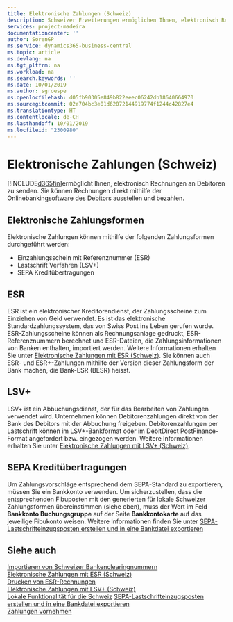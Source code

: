 ```yaml
---
title: Elektronische Zahlungen (Schweiz)
description: Schweizer Erweiterungen ermöglichen Ihnen, elektronisch Rechnungen an Debitoren zu senden. Sie können Rechnungen direkt mithilfe der Onlinebankingsoftware des Debitors ausstellen und bezahlen.
services: project-madeira
documentationcenter: ''
author: SorenGP
ms.service: dynamics365-business-central
ms.topic: article
ms.devlang: na
ms.tgt_pltfrm: na
ms.workload: na
ms.search.keywords: ''
ms.date: 10/01/2019
ms.author: sgroespe
ms.openlocfilehash: d05fb90305e849b822eeec06242db18640664970
ms.sourcegitcommit: 02e704bc3e01d62072144919774f1244c42827e4
ms.translationtype: HT
ms.contentlocale: de-CH
ms.lasthandoff: 10/01/2019
ms.locfileid: "2300980"
---
```

# <a name="swiss-electronic-payments"></a>Elektronische Zahlungen (Schweiz)
[!INCLUDE[d365fin](../../includes/d365fin_md.md)]ermöglicht Ihnen, elektronisch Rechnungen an Debitoren zu senden. Sie können Rechnungen direkt mithilfe der Onlinebankingsoftware des Debitors ausstellen und bezahlen.  

## <a name="electronic-payment-methods"></a>Elektronische Zahlungsformen  
Elektronische Zahlungen können mithilfe der folgenden Zahlungsformen durchgeführt werden:  

- Einzahlungsschein mit Referenznummer (ESR)  
- Lastschrift Verfahren (LSV+)  
- SEPA Kreditübertragungen  

## <a name="esr"></a>ESR  
ESR ist ein elektronischer Kreditorendienst, der Zahlungsscheine zum Einziehen von Geld verwendet. Es ist das elektronische Standardzahlungssystem, das von Swiss Post ins Leben gerufen wurde. ESR-Zahlungsscheine können als Rechnungsanlage gedruckt, ESR-Referenznummern berechnet und ESR-Dateien, die Zahlungsinformationen von Banken enthalten, importiert werden. Weitere Informationen erhalten Sie unter [Elektronische Zahlungen mit ESR (Schweiz)](how-to-print-esr-invoices.md). Sie können auch ESR- und ESR+-Zahlungen mithilfe der Version dieser Zahlungsform der Bank machen, die Bank-ESR (BESR) heisst.  

## <a name="lsv"></a>LSV+  
LSV+ ist ein Abbuchungsdienst, der für das Bearbeiten von Zahlungen verwendet wird. Unternehmen können Debitorenzahlungen direkt von der Bank des Debitors mit der Abbuchung freigeben. Debitorenzahlungen per Lastschrift können im LSV+-Bankformat oder im DebitDirect PostFinance-Format angefordert bzw. eingezogen werden. Weitere Informationen erhalten Sie unter [Elektronische Zahlungen mit LSV+ (Schweiz)](swiss-electronic-payments-using-lsv-.md).  

## <a name="sepa-credit-transfers"></a>SEPA Kreditübertragungen  
Um Zahlungsvorschläge entsprechend dem SEPA-Standard zu exportieren, müssen Sie ein Bankkonto verwenden. Um sicherzustellen, dass die entsprechenden Fibuposten mit den generierten für lokale Schweizer Zahlungsformen übereinstimmen (siehe oben), muss der Wert im Feld **Bankkonto Buchungsgruppe** auf der Seite **Bankkontokarte** auf das jeweilige Fibukonto weisen. Weitere Informationen finden Sie unter [SEPA-Lastschrifteinzugsposten erstellen und in eine Bankdatei exportieren](../../finance-how-create-sepa-direct-debit-collection-entries-export-bank-file.md)  

## <a name="see-also"></a>Siehe auch  
 [Importieren von Schweizer Bankenclearingnummern](how-to-import-swiss-bank-clearing-numbers.md)   
 [Elektronische Zahlungen mit ESR (Schweiz)](swiss-electronic-payments-using-esr.md)   
 [Drucken von ESR-Rechnungen](how-to-print-esr-invoices.md)   
 [Elektronische Zahlungen mit LSV+ (Schweiz)](swiss-electronic-payments-using-lsv-.md)   
 [Lokale Funktionalität für die Schweiz](switzerland-local-functionality.md) [SEPA-Lastschrifteinzugsposten erstellen und in eine Bankdatei exportieren](../../finance-how-create-sepa-direct-debit-collection-entries-export-bank-file.md)  
 [Zahlungen vornehmen](../../payables-make-payments.md)
